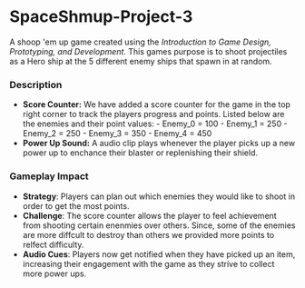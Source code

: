 # SpaceShmup-Project-3
A shoop 'em up game created using the *Introduction to Game Design, Prototyping, and Development.* This games purpose is to shoot projectiles as a Hero ship at the 5 different enemy ships that spawn in at random.

### Description
- **Score Counter:** We have added a score counter for the game in the top right corner to track the players progress and points. Listed below are the enemies and their point values:
                  - Enemy_0 = 100
                  - Enemy_1 = 250
                  - Enemy_2 = 250
                  - Enemy_3 = 350
                  - Enemy_4 = 450
- **Power Up Sound:** A audio clip plays whenever the player picks up a new power up to enchance their blaster or replenishing their shield.

### Gameplay Impact
- **Strategy**: Players can plan out which enemies they would like to shoot in order to get the most points.
- **Challenge**: The score counter allows the player to feel achievement from shooting certain enenmies over others. Since, some of the enemies are more diffcult to destroy than others we provided more points to relfect difficulty.
- **Audio Cues**: Players now get notified when they have picked up an item, increasing their engagement with the game as they strive to collect more power ups.

